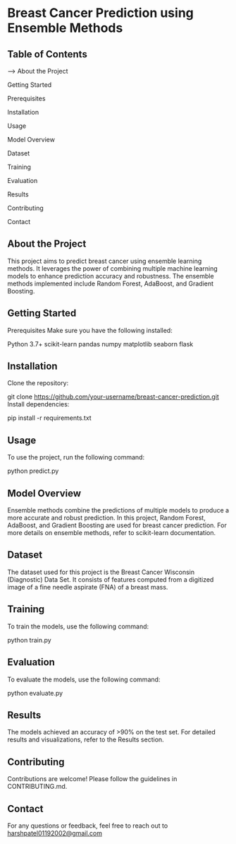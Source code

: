 # Breast Cancer Prediction using Ensemble Methods

## Table of Contents

--> About the Project

Getting Started

Prerequisites

Installation

Usage

Model Overview

Dataset

Training

Evaluation

Results

Contributing

Contact

## About the Project
This project aims to predict breast cancer using ensemble learning methods. It leverages the power of combining multiple machine learning models to enhance prediction accuracy and robustness. The ensemble methods implemented include Random Forest, AdaBoost, and Gradient Boosting.

## Getting Started
Prerequisites
Make sure you have the following installed:

Python 3.7+
scikit-learn
pandas
numpy
matplotlib
seaborn 
flask

## Installation
Clone the repository:

git clone https://github.com/your-username/breast-cancer-prediction.git
Install dependencies:

pip install -r requirements.txt

## Usage
To use the project, run the following command:

python predict.py 

## Model Overview
Ensemble methods combine the predictions of multiple models to produce a more accurate and robust prediction. In this project, Random Forest, AdaBoost, and Gradient Boosting are used for breast cancer prediction. For more details on ensemble methods, refer to scikit-learn documentation.

## Dataset
The dataset used for this project is the Breast Cancer Wisconsin (Diagnostic) Data Set. It consists of features computed from a digitized image of a fine needle aspirate (FNA) of a breast mass.

## Training
To train the models, use the following command:

python train.py 

## Evaluation
To evaluate the models, use the following command:

python evaluate.py 

## Results
The models achieved an accuracy of >90% on the test set. For detailed results and visualizations, refer to the Results section.

## Contributing
Contributions are welcome! Please follow the guidelines in CONTRIBUTING.md.

## Contact
For any questions or feedback, feel free to reach out to harshpatel01192002@gmail.com

